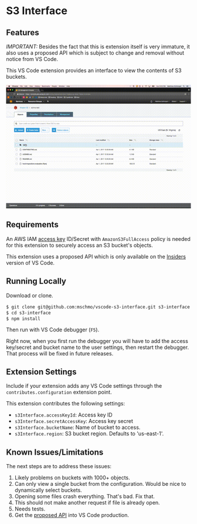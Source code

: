 # S3 Interface

## Features

*IMPORTANT:* Besides the fact that this is extension itself is very immature, it also uses a proposed API which is subject to change and removal without notice from VS Code.

This VS Code extension provides an interface to view the contents of S3 buckets.

![View S3 Interface](images/screencast.gif)

## Requirements

An AWS IAM [access key](http://docs.aws.amazon.com/IAM/latest/UserGuide/id_credentials_access-keys.html?icmpid=docs_iam_console) ID/Secret with `AmazonS3FullAccess` policy is needed for this extension to securely access an S3 bucket's objects.

This extension uses a proposed API which is only available on the [Insiders](https://code.visualstudio.com/insiders) version of VS Code.

## Running Locally

Download or clone.

```
$ git clone git@github.com:mschmo/vscode-s3-interface.git s3-interface
$ cd s3-interface
$ npm install
```

Then run with VS Code debugger (`F5`).

Right now, when you first run the debugger you will have to add the access key/secret and bucket name to the user settings, then restart the debugger. That process will be fixed in future releases.

## Extension Settings

Include if your extension adds any VS Code settings through the `contributes.configuration` extension point.

This extension contributes the following settings:

* `s3Interface.accessKeyId`: Access key ID
* `s3Interface.secretAccessKey`: Access key secret
* `s3Interface.bucketName`: Name of bucket to access.
* `s3Interface.region`: S3 bucket region. Defaults to 'us-east-1'.

## Known Issues/Limitations

The next steps are to address these issues:

1. Likely problems on buckets with 1000+ objects.
2. Can only view a single bucket from the configuration. Would be nice to dynamically select buckets.
3. Opening some files crash everything. That's bad. Fix that.
4. This should not make another request if file is already open.
5. Needs tests.
6. Get the [proposed API](https://github.com/Microsoft/vscode/issues/15485) into VS Code production.
